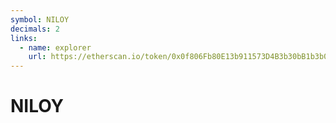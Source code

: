 ```yaml
---
symbol: NILOY
decimals: 2
links:
  - name: explorer
    url: https://etherscan.io/token/0x0f806Fb80E13b911573D4B3b30bB1b3b0253a5Db
---
```


# NILOY
